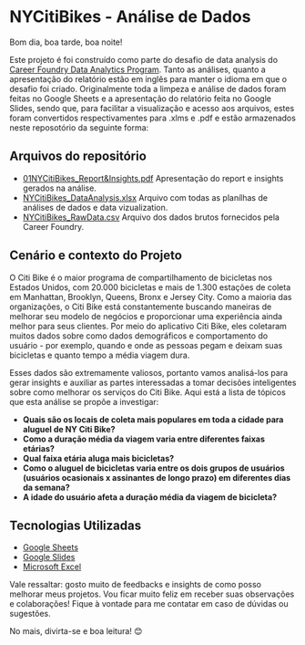 # NYCitiBikes - Análise de Dados
Bom dia, boa tarde, boa noite! 

Este projeto é foi construído como parte do desafio de data analysis do [Career Foundry Data Analytics Program](https://careerfoundry.com/en/courses/become-a-data-analyst/). Tanto as análises, quanto a apresentação do relatório estão em inglês para manter o idioma em que o desafio foi criado. Originalmente toda a limpeza e análise de dados foram feitas no Google Sheets e a apresentação do relatório feita no Google Slides, sendo que, para facilitar a visualização e acesso aos arquivos, estes foram convertidos respectivamentes para .xlms e .pdf e estão armazenados neste reposotório da seguinte forma:

## Arquivos do repositório
- [01NYCitiBikes_Report&Insights.pdf](https://github.com/pedrocostanunes/NYCitiBike_DataAnalysis/blob/main/01NYCitiBikes_Report%26Insights.pdf) Apresentação do report e insights gerados na análise.
- [NYCitiBikes_DataAnalysis.xlsx](http://) Arquivo com todas as planílhas de análises de dados e data vizualization.
- [NYCitiBikes_RawData.csv](http://) Arquivo dos dados brutos fornecidos pela Career Foundry.

## Cenário e contexto do Projeto
O Citi Bike é o maior programa de compartilhamento de bicicletas nos Estados Unidos, com 20.000 bicicletas e mais de 1.300 estações de coleta em Manhattan, Brooklyn, Queens, Bronx e Jersey City. Como a maioria das organizações, o Citi Bike está constantemente buscando maneiras de melhorar seu modelo de negócios e proporcionar uma experiência ainda melhor para seus clientes. Por meio do aplicativo Citi Bike, eles coletaram muitos dados sobre como dados demográficos e comportamento do usuário - por exemplo, quando e onde as pessoas pegam e deixam suas bicicletas e quanto tempo a média viagem dura. 

Esses dados são extremamente valiosos, portanto vamos analisá-los para gerar insights e auxiliar as partes interessadas a tomar decisões inteligentes sobre como melhorar os serviços do Citi Bike. Aqui está a lista de tópicos que esta análise se propõe a investigar:

- **Quais são os locais de coleta mais populares em toda a cidade para aluguel de NY Citi Bike?**
- **Como a duração média da viagem varia entre diferentes faixas etárias?**
- **Qual faixa etária aluga mais bicicletas?**
- **Como o aluguel de bicicletas varia entre os dois grupos de usuários (usuários ocasionais x assinantes de longo prazo) em diferentes dias da semana?**
- **A idade do usuário afeta a duração média da viagem de bicicleta?**

## Tecnologias Utilizadas

- [Google Sheets](https://www.google.com/sheets/about/)
- [Google Slides](https://www.google.com/slides/about/)
- [Microsoft Excel](https://www.microsoft.com/en-us/microsoft-365/excel)

Vale ressaltar: gosto muito de feedbacks e insights de como posso melhorar meus projetos. Vou ficar muito feliz em receber suas observações e colaborações! Fique à vontade para me contatar em caso de dúvidas ou sugestões.

No mais, divirta-se e boa leitura! 😊
